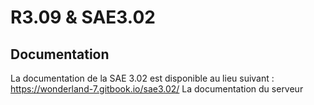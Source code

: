 # R3.09 & SAE3.02

## Documentation

La documentation de la SAE 3.02 est disponible au lieu suivant : <https://wonderland-7.gitbook.io/sae3.02/>
La documentation du serveur 
